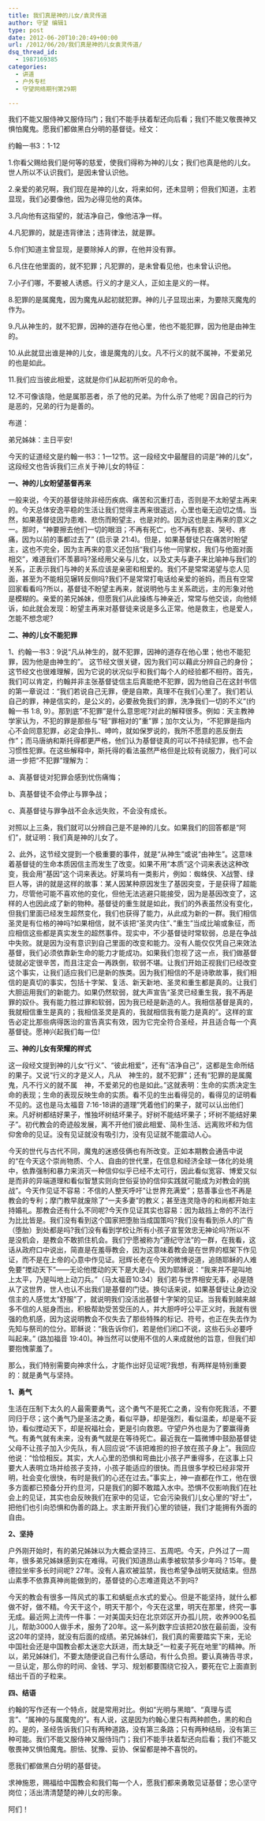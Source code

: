 ```yaml
---
title: 我们真是神的儿女/袁灵传道
author: 守望 编辑1
type: post
date: 2012-06-20T10:20:49+00:00
url: /2012/06/20/我们真是神的儿女袁灵传道/
dsq_thread_id:
  - 1987169385
categories:
  - 讲道
  - 户外专栏
  - 守望网络期刊第29期

---
```

我们不能又服侍神又服侍玛门；我们不能手扶着犁还向后看；我们不能又敬畏神又惧怕魔鬼。愿我们都做黑白分明的基督徒。<!--more-->经文：

<div class="indent-2">
  <p>
    约翰一书3：1-12
  </p>
  
  <p>
    1.你看父赐给我们是何等的慈爱，使我们得称为神的儿女；我们也真是他的儿女。世人所以不认识我们，是因未曾认识他。
  </p>
  
  <p>
    2.亲爱的弟兄啊，我们现在是神的儿女，将来如何，还未显明；但我们知道，主若显现，我们必要像他，因为必得见他的真体。
  </p>
  
  <p>
    3.凡向他有这指望的，就洁净自己，像他洁净一样。
  </p>
  
  <p>
    4.凡犯罪的，就是违背律法；违背律法，就是罪。
  </p>
  
  <p>
    5.你们知道主曾显现，是要除掉人的罪，在他并没有罪。
  </p>
  
  <p>
    6.凡住在他里面的，就不犯罪；凡犯罪的，是未曾看见他，也未曾认识他。
  </p>
  
  <p>
    7.小子们哪，不要被人诱惑。行义的才是义人，正如主是义的一样。
  </p>
  
  <p>
    8.犯罪的是属魔鬼，因为魔鬼从起初就犯罪。神的儿子显现出来，为要除灭魔鬼的作为。
  </p>
  
  <p>
    9.凡从神生的，就不犯罪，因神的道存在他心里，他也不能犯罪，因为他是由神生的。
  </p>
  
  <p>
    10.从此就显出谁是神的儿女，谁是魔鬼的儿女。凡不行义的就不属神，不爱弟兄的也是如此。
  </p>
  
  <p>
    11.我们应当彼此相爱，这就是你们从起初所听见的命令。
  </p>
  
  <p>
    12.不可像该隐，他是属那恶者，杀了他的兄弟。为什么杀了他呢？因自己的行为是恶的，兄弟的行为是善的。
  </p>
  
  <p>
    布道：
  </p>
  
  <p>
    弟兄姊妹：主日平安!
  </p>
  
  <p>
    今天的证道经文是约翰一书3：1一12节。这一段经文中最醒目的词是“神的儿女”，这段经文也告诉我们三点关于神儿女的特征：
  </p>
  
  <p>
    <strong>一、神的儿女盼望基督再来</strong>
  </p>
  
  <p>
    一般来说，今天的基督徒除非经历疾病、痛苦和沉重打击，否则是不太盼望主再来的。今天总体安逸平稳的生活让我们觉得主再来很遥远，心里也毫无迫切之情。当然，如果基督徒因为患难、悲伤而盼望主，也是对的。因为这也是主再来的意义之一。那时，“神要擦去他们一切的眼泪；不再有死亡，也不再有悲哀、哭号、疼痛，因为以前的事都过去了” (启示录 21:4)。但是，如果基督徒只在痛苦时盼望主，这也不完全，因为主再来的意义还包括“我们与他一同掌权，我们与他面对面相交”，难道我们不羡慕吗?圣经用父亲与儿女，以及丈夫与妻子来比喻神与我们的关系，正表示我们与神的关系应该是亲密和相爱的。我们不是常常渴望与恋人见面，甚至为不能相见辗转反侧吗?我们不是常常打电话给亲爱的爸妈，而且有空常回家看看吗?所以，基督徒不盼望主再来，就说明他与主关系疏远，主的形象对他是模糊的。亲爱的弟兄姊妹，但愿我们从此操练与神亲近，常常与他交谈，向他倾诉，如此就会发现：盼望主再来对基督徒来说是多么正常。他是救主，也是爱人，怎能不想念呢?
  </p>
  
  <p>
    <strong>二、神的儿女不能犯罪</strong>
  </p>
  
  <p>
    1、约翰一书3：9说“凡从神生的，就不犯罪，因神的道存在他心里；他也不能犯罪，因为他是由神生的”。 这节经文很关键，因为我们可以藉此分辨自己的身份；这节经文也很难理解，因为它说的状况似乎和我们每个人的经验都不相符。首先，我们可以肯定，约翰并非主张基督徒信主后真能绝不犯罪，因为他自己在这封书信的第一章说过：“我们若说自己无罪，便是自欺，真理不在我们心里了。我们若认自己的罪，神是信实的，是公义的，必要赦免我们的罪，洗净我们一切的不义”(约翰一书 1:8, 9）。那到底”不犯罪”是什么意思呢?对此的解释很多。例如：天主教神学家认为，不犯的罪是那些与“轻”罪相对的”重”罪；加尔文认为，“不犯罪是指内心不会同意犯罪，必定会挣扎、呻吟，就如保罗说的，我所不愿意的恶反倒去作”；而马唐纳和斯托得都更严格，他们认为基督徒真的可以不持续犯罪，也不会习惯性犯罪。在这些解释中，斯托得的看法虽然严格但是比较有说服力，我们可以进一步把“不犯罪”理解为：
  </p>
  
  <p>
    a、真基督徒对犯罪会感到忧伤痛悔；
  </p>
  
  <p>
    b、真基督徒不会停止与罪争战；
  </p>
  
  <p>
    c、真基督徒与罪争战不会永远失败，不会没有成长。
  </p>
  
  <p>
    对照以上三条，我们就可以分辨自己是不是神的儿女。如果我们的回答都是“阿们”，就证明：我们真是神的儿女了。
  </p>
  
  <p>
    2、此外，这节经文提到一个极重要的事件，就是“从神生”或说“由神生”。这意味着基督徒的生命本质因信主而发生了改变。如果不用“本质”这个词来表达这种改变，我会用”基因”这个词来表达。好莱坞有一类影片，例如：蜘蛛侠、X战警、绿巨人等，讲的就是这样的故事：某人因某种原因发生了基因突变，于是获得了超能力，尽管他可能不喜欢他的变化，但他无法逃避只能接受，因为是基因改变了，这样的人也因此成了新的物种。基督徒的重生就是如此，我们的外表虽然没有变化，但我们里面已经发生超然变化，我们也获得了能力，从此成为新的一群。我们相信圣灵是有位格的神吗?如果相信，就不该把“圣灵内住”、”重生”当成比喻或象征，而应相信这些都是真实发生的超然事件。现实中，不少基督徒时常软弱，总是在争战中失败。就是因为没有意识到自己里面的改变和能力。没有人能仅仅凭自己来效法基督，我们必须依靠新生命的能力才能成功。如果我们忽视了这一点，我们做基督徒就必定很辛苦，而且注定会一再跌倒，软弱不堪。让我们开始正视我们已经改变这个事实，让我们适应我们已是新的族类。因为我们相信的不是诗歌故事，我们相信的是真切的事实，包括十字架、复活、新天新地、圣灵和重生都是真的。让我们大胆运用我们的新能力。如果仍然软弱，就大声宣告“圣灵已经重生我，我不再是罪的奴仆。我有能力胜过罪和软弱，因为我已经是新造的人。我相信基督是真的，我就相信重生是真的；我相信圣灵是真的，我就相信我有能力是真的”。这样的宣告必定比那些病得医治的宣告真实有效，因为它完全符合圣经，并且适合每一个真基督徒。愿神兴起我们每一位!
  </p>
  
  <p>
    <strong>三、神的儿女有荣耀的样式</strong>
  </p>
  
  <p>
    这一段经文提到神的儿女“行义”、“彼此相爱”，还有”洁净自己”，这都是生命所结的果子。又说“行义的才是义人，凡从　神生的，就不犯罪”；还有“犯罪的是属魔鬼，凡不行义的就不属　神，不爱弟兄的也是如此。”这就表明：生命的实质决定生命的表现；生命的表现反映生命的实质。看不见的生出看得见的，看得见的证明看不见的。这也是马太福音 7:16-18讲的道理”凭着他们的果子，就可以认出他们来。凡好树都结好果子，惟独坏树结坏果子。好树不能结坏果子；坏树不能结好果子”。初代教会的奇迹般发展，离不开他们彼此相爱、简朴生活、远离败坏和为信仰舍命的见证。没有见证就没有吸引力，没有见证就不能震动人心。
  </p>
  
  <p>
    今天的世代与古代不同，魔鬼的迷惑伎俩也有所改变。正如本期教会通告中说的“在今天这个崇尚物质、个人、自由的世代里，在信息和经济全球一体化的处境中，依靠强制和暴力来消灭一种信仰似乎已经不太可行，因此看似宽容、博爱又似是而非的异端道理和看似智慧实则向世俗妥协的信仰实践就可能成为对教会的挑战”。今天作见证不容易：不信的人整天呼吁”让世界充满爱”；慈善事业也不再是教会的专利；摩门教早就废除了“一夫多妻”的教义；甚至连灵隐寺的和尚都开始主持婚礼。那教会还有什么不同呢?今天作见证其实也容易：因为敌挡上帝的不法行为比比皆是。我们没有看到这个国家把堕胎当成国策吗?我们没有看到杀人的广告（堕胎）到处都是吗?我们没有看到学校让所有小孩子宣誓效忠无神论吗?所以不是没机会，是教会不敢抓住机会。我们宁愿被称为”遵纪守法”的一群，在我看，这话从政府口中说出，简直是在羞辱教会，因为这意味着教会是在世界的框架下作见证，而不是在上帝的心意中作见证。冠辉长老在今天的微博说道，追随耶稣的人难免要“搅动天下”——无论他搅动的天下是大是小。因为耶稣说：“我来并不是叫地上太平，乃是叫地上动刀兵。”（马太福音10:34）我们若与世界相安无事，必是随从了这世界，世人也认不出我们是基督的门徒。换句话来说，如果基督徒让身边没信主的人感觉太“舒服”了，就说明我们没活出基督十字架的见证。当我看到越来越多不信的人挺身而出，积极帮助受苦受压的人，并大胆呼吁公平正义时，我就有很强的危机感，因为这说明教会不仅失去了那些特殊的标记、符号，也正在失去作为先知与祭司的位分。耶稣说：“我告诉你们，若是他们闭口不说，这些石头必要呼叫起来。” (路加福音 19:40)。神当然可以使用不信的人来成就他的旨意，但我们却要抱愧蒙羞了。
  </p>
  
  <p>
    那么，我们特别需要向神求什么，才能作出好见证呢?我想，有两样是特别重要的：就是勇气与坚持。
  </p>
  
  <p>
    <strong>1</strong><strong>、勇气</strong>
  </p>
  
  <p>
    生活在压制下太久的人最需要勇气，这个勇气不是死亡之勇，没有你死我活，不要同归于尽；这个勇气乃是圣洁之勇，看似平静，却是强烈，看似温柔，却是毫不妥协，看似搅动天下，却是祝福社会，更是引向救恩。守望户外也是为了要赢得勇气。有勇气就有未来，没有勇气就是在等待死亡。最近我在一篇微博中鼓励基督徒父母不让孩子加入少先队，有人回应说“不该把难担的担子放在孩子身上”。我回应他说：“恰恰相反。其实，大人心里的恐惧和弯曲比小孩子严重得多，在这事上只要大人表明立场并给孩子支持，小孩子能适应的很快。而且很多学校已经非常开明，社会变化很快，有时是我们的心还在过去。”事实上，神一直都在作工，他在很多方面都已预备分开约旦河，只是我们的脚不敢踏入水中。恐惧不仅影响我们在社会上的见证，其实也会反映我们在家中的见证，它会污染我们儿女心里的“好土”，把他们也引向恐惧和伪善的路上。求主断开我们心里的锁链，我们才能拥有外面的自由。
  </p>
  
  <p>
    <strong>2</strong><strong>、坚持</strong>
  </p>
  
  <p>
    户外刚开始时，有的弟兄姊妹以为大概会坚持三、五周吧。今天，户外过了一周年，很多弟兄姊妹感到实在难得。可我们知道昂山素季被软禁多少年吗？15年。曼德拉坐牢多长时间呢? 27年。没有人喜欢被监禁，我也希望争战明天就结束。但昂山素季不依靠真神尚能做到的，基督徒的心志难道竟达不到吗?
  </p>
  
  <p>
    今天的教会有很多一阵风式的事工和蜻蜓点水式的爱心。但是不能坚持，就什么都做不好，做不精。今天干这个，明天干那个，今天在这里，明天在那里，终究一事无成。最近网上流传一件事：一对美国夫妇在北京郊区开办孤儿院，收养900名孤儿，帮助3000人做手术，服务了20年。这一系列数字应该把20放在最前面，没有这20年的坚持，就没有后面的成绩。弟兄姊妹们，我们真的需要踏实下来，无论中国社会还是中国教会都太迷恋大跃进，而太缺乏“一粒麦子死在地里”的精神。所以，弟兄姊妹们，不要太随便说自己有什么感动，有什么负担。要认真祷告寻求，一旦认定，那么你的时间、金钱、学习、规划都要围绕它投入，要死在它上面直到结出千百的子粒来。
  </p>
  
  <p>
    <strong>四、结语</strong>
  </p>
  
  <p>
    约翰的写作还有一个特点，就是常用对比。例如“光明与黑暗”、“真理与谎言”、“属神的与属魔鬼的”。有人说，这是因为约翰心里只有两种颜色，黑的和白的。是的，圣经告诉我们只有两种道路，没有第三条路；只有两种结局，没有第三种可能。我们不能又服侍神又服侍玛门；我们不能手扶着犁还向后看；我们不能又敬畏神又惧怕魔鬼。胆怯、犹豫、妥协、保留都是神不喜悦的。
  </p>
  
  <p>
    愿我们都做黑白分明的基督徒。
  </p>
  
  <p>
    求神施恩，赐福给中国教会和我们每一个人，愿我们都来勇敢见证基督；忠心坚守岗位；活出清清楚楚的神儿女的形象。
  </p>
  
  <p>
    阿们！
  </p>
</div>